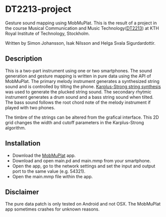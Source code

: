 # DT2213-project
Gesture sound mapping using MobMuPlat.
This is the result of a project in the course Musical Communication and Music Technology([DT2213](http://www.kth.se/student/kurser/kurs/DT2213?l=en)) at KTH Royal Institute of Technology, Stockholm.

Written by Simon Johansson, Isak Nilsson and Helga Svala Sigurdardottir.

## Description
This is a two-part instrument using one or two smartphones. 
The sound generation and gesture mapping is written in pure data using the API of MobMuPlat. 
The primary melody instrument generates a synthesized string sound and is controlled by tilting the phone. 
[Karplus-Strong string synthesis](http://en.wikipedia.org/wiki/Karplus%E2%80%93Strong_string_synthesis) was used to generate the plucked string sound. 
The secondary rhytmic instrument generates a drum sound and a bass string sound when tilted. 
The bass sound follows the root chord note of the melody instrument if played with two phones.

The timbre of the strings can be altered from the grafical interface. This 2D grid changes the width and cutoff parameters in the Karplus-Strong algorithm.

## Installation
* Download the [MobMuPlat](http://www.mobmuplat.com/) app.
* Download and open main.pd and main.mmp from your smartphone.
* Open the app, go to the network settings and set the input and output port to the same value (e.g. 54321).
* Open the main.mmp file within the app.

## Disclaimer
The pure data patch is only tested on Android and not OSX.
The MobMuPlat app sometimes crashes for unknown reasons.
